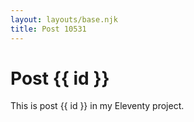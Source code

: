```yaml
---
layout: layouts/base.njk
title: Post 10531
---
```


# Post {{ id }}

This is post {{ id }} in my Eleventy project.
